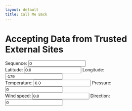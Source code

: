 ```yaml
---
layout: default
title: Call Me Back
---
```

<h1>Accepting Data from Trusted External Sites</h1>

<form name="owmfix" id="owmfix">
Sequence: <input type="number" id="owmseq" name="owmseq" value = "0" /> <br />
Latitude: <input type="number" id="owmlat" name="owmlat" value = "0.0" /> Longitude: <input type="number" id="owmlon" name="owmlon" value="-179" /> <br />
Temperature: <input type="number" id="owmtemp" name="owmtemp" value = "0.0" /> Pressure: <input type="number" id="owmatm" name="owmatm" value="0" /> <br />
Wind speed: <input type="number" id="owmwspd" name="owmwspd" value = "0.0" /> Direction: <input type="number" id="owmwdir" name="owmwdir" value="0" />
</form>

<div id="myplot" ></div>

<script type="application/javascript">
var feeds = 0;
function showText(jcontent) {
    var form = document.getElementById('owmfix');
    var lat = form["owmlat"].value
    var lon = form["owmlon"].value
    var temp = form["owmtemp"].value
    var atm = form["owmatm"].value
    var wspd = form["owmwspd"].value
    var wdir = form["owmwdir"].value
    feeds = feeds + 1
    form["owmseq"].value = feeds
    form["owmlat"].value = jcontent.coord.lat
    form["owmlon"].value  = jcontent.coord.lon
    form["owmtemp"].value = jcontent.main.temp
    form["owmatm"].value = jcontent.main.pressure
    form["owmwspd"].value = jcontent.wind.speed
    form["owmwdir"].value = jcontent.wind.deg
}
	
function load_js() {
	var parms = window.location.search.substr(1).split('&');
	var i;
	for (i = 0; i < parms.length; i++) {
		text = parms[i].split('=')
		if (text[0]=="password") {
			var form = document.getElementById('owmfix');
			var lat = 0.0;
			var lon = -179.0
			if (feeds > 0) {
				lon = parseFloat(form["owmlon"].value) + 1
				lat = parseFloat(form["owmlat"].value)
				if (lon>180.0) {
					lon -= 360.0
				}
			}
			var url = "https://api.openweathermap.org/data/2.5/weather?APPID="+text[1]+"&lat="+lat+"&lon="+lon+"&callback=showText&seq="+Math.floor(feeds/360);
			var old = document.getElementById('jsonp');
			var head= document.getElementsByTagName('body')[0];
			var script= document.createElement('script');
			if (old) {
				old.remove();
			}
			script.id = 'jsonp';
			script.src= url;
			head.appendChild(script);
			break;
		}
	}
}
</script>

<script type="text/python">
from browser import document, window
from browser.timer import request_animation_frame as raf
from browser.timer import cancel_animation_frame as caf
import time
import math
from datetime import datetime

# paramters of graph
theta0 = 0.0
falseTheta = 0 
nx = 10

def UpdateTheta0(delta):
    global theta0,falseTheta
    #    
    delta = delta % 360.0 #make sure delta is positive and modulo 360
    if falseTheta == 0:
        theta0 += delta
    else:
        theta0 -= delta
    #fi
    if theta0>360.0:
        theta0 = 360.0 - (theta0%360.0)
        falseTheta = 360
    if theta0<0.0:
        theta0 = - (theta0%-360.0)
        falseTheta = 0
    #fi
    return ((360.0 - theta0) if falseTheta else theta0)
    
# animation/timer state variables
stopRequested = False
timerInstances = 0
counter = datetime.now()
id = None

# 'importing' the library
Bokeh = window.Bokeh
plt = Bokeh.Plotting
source = Bokeh.ColumnDataSource.new({
    'data': {'x': [x * 360.0/nx for x in range(nx+1)], 'y': [0.0]*(nx+1) }
})
# create some ranges for the plot
xdr = Bokeh.Range1d.new({ "start": -0.01, "end": 360.01 });
ldr = Bokeh.Range1d.new({ "start": -15.01, "end": 15.01 });
rdr = Bokeh.Range1d.new({ "start": -150.01, "end": 150.01 });

# make the plot and add some tools
tools = "pan,zoom_in,zoom_out,reset"
fig1 = plt.figure({'title': "Data Visualization (1 RPM)", 'tools': tools})
fig1.line({"x": {"field" : "x"}, "y": {"field": "y"}, "source" : source,
    "line_color": "#666699",
    "line_width": 2
})
fig1.x_range=xdr
fig1.y_range=ldr
fig1.extra_y_ranges["times10"]=rdr
yra = Bokeh.LinearAxis.new({"y_range_name":"times10"})
fig1.add_layout(yra, 'right')

# show the plot
mydiv = document['myplot']
plt.show(fig1, mydiv.elt)

def UpdateFig1(theta0):
    global nx
    global source
    # generate the source data
    delta = (360.0/nx)%360.0    
    ly = source.data.y[1:]+[0.001*int(document['owmatm'].value)]#[ 10.0 * math.sin(math.radians(theta0+dTheta)) for dTheta in source.data.x]
    #update the source data
    #source.data.x = lx
    source.data.y = ly
    source.change.emit()
    
#animation/timed updates
feeds = -1
def TimerUpdate(o):
    global stopRequested
    global id
    global counter
    global feeds
    #
    if stopRequested:
        id = None
    else:
        if feeds<0:
            feeds = 0
            theta0 = UpdateTheta0(0.0)
            UpdateFig1(theta0)
            window.load_js()
        else:
            field = document['owmseq']
            seq = int(field.value)
            if seq > feeds:
                feeds = seq
                theta0 = UpdateTheta0(12.0) #6-degrees per second
                UpdateFig1(theta0)
            now = datetime.now()
            elapsed = now - counter
            if elapsed.total_seconds()>=2.0:
                counter = now
                window.load_js()
        #
        id = raf(TimerUpdate)

def StartHandler(ev):
    global stopRequested
    global timerInstances
    global id
    global counter
    #
    stopRequested = False
    if (timerInstances == 0) and (id is None):
        timerInstances = 1
        counter = datetime.now()
        id = raf(TimerUpdate)

def StopHandler(ev):
    global stopRequested
    global timerInstances
    global id
    if not (id is None):
        caf(id)
        id = None
    if timerInstances>0:
        timerInstances -= 1
    stopRequested = True

#UpdateFig1(theta0)
StartHandler(0)
</script>
